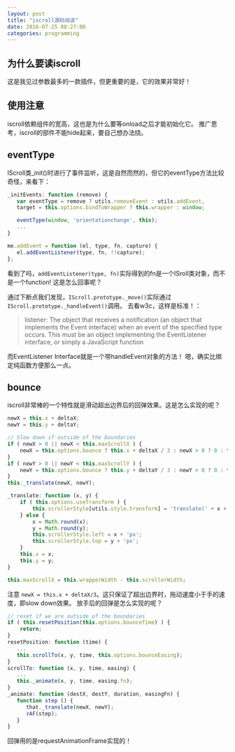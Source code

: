 ```yaml
---
layout: post
title: "iscroll源码阅读"
date: 2016-07-25 08:27:00
categories: programming
---
```


## 为什么要读iscroll

这是我见过参数最多的一款插件，但更重要的是，它的效果非常好！

## 使用注意

iscroll依赖组件的宽高，这也是为什么要等onload之后才能初始化它。
推广思考，iscroll的部件不能hide起来，要自己想办法绕。

## eventType

IScroll类_init()时进行了事件监听，这是自然而然的，但它的eventType方法比较奇怪，来看下：

```javascript
_initEvents: function (remove) {
   var eventType = remove ? utils.removeEvent : utils.addEvent,
   target = this.options.bindToWrapper ? this.wrapper : window;

   eventType(window, 'orientationchange', this);
   ...
}

me.addEvent = function (el, type, fn, capture) {
   el.addEventListener(type, fn, !!capture);
};
```

看到了吗，`addEventListener(type, fn)`实际得到的fn是一个ISroll类对象，而不是一个function!
这是怎么回事呢？

通过下断点我们发现，`IScroll.prototype._move()`实际通过`IScroll.prototype._handleEvent()`调用。
去看w3c，这样是标准！：

>listener: The object that receives a notification (an object that implements the Event interface) when an event of the specified type occurs. This must be an object implementing the EventListener interface, or simply a JavaScript function

而EventListener Interface就是一个带handleEvent对象的方法！
嗯，确实比绑定纯函数方便那么一点。

## bounce

iscroll非常棒的一个特性就是滑动超出边界后的回弹效果。这是怎么实现的呢？

```javascript
newX = this.x + deltaX;
newY = this.y + deltaY;

// Slow down if outside of the boundaries
if ( newX > 0 || newX < this.maxScrollX ) {
    newX = this.options.bounce ? this.x + deltaX / 3 : newX > 0 ? 0 : this.maxScrollX;
}
if ( newY > 0 || newY < this.maxScrollY ) {
    newY = this.options.bounce ? this.y + deltaY / 3 : newY > 0 ? 0 : this.maxScrollY;
}
this._translate(newX, newY);

_translate: function (x, y) {
    if ( this.options.useTransform ) {
        this.scrollerStyle[utils.style.transform] = 'translate(' + x + 'px,' + y + 'px)' + this.translateZ;
    } else {
        x = Math.round(x);
        y = Math.round(y);
        this.scrollerStyle.left = x + 'px';
        this.scrollerStyle.top = y + 'px';
    }
    this.x = x;
    this.y = y;
}

this.maxScrollX	= this.wrapperWidth - this.scrollerWidth;
```

注意 `newX = this.x + deltaX/3`。这只保证了超出边界时，拖动速度小于手的速度，即slow down效果。
放手后的回弹是怎么实现的呢？

```javascript
// reset if we are outside of the boundaries
if ( this.resetPosition(this.options.bounceTime) ) {
    return;
}
resetPosition: function (time) {
   ...
   this.scrollTo(x, y, time, this.options.bounceEasing);
}
scrollTo: function (x, y, time, easing) {
   ...
   this._animate(x, y, time, easing.fn);
}
_animate: function (destX, destY, duration, easingFn) {
   function step () {
      that._translate(newX, newY);
      rAF(step);
   }
}
```

回弹用的是requestAnimationFrame实现的！
